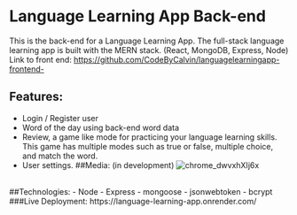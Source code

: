 ﻿# Language Learning App Back-end
This is the back-end for a Language Learning App. The full-stack language learning app is built with the MERN stack. (React, MongoDB, Express, Node)
<br>
Link to front end:
https://github.com/CodeByCalvin/languagelearningapp-frontend-
<br>
## Features:
- Login / Register user
- Word of the day using back-end word data
- Review, a game like mode for practicing your language learning skills. This game has multiple modes such as true or false, multiple choice, and match the word.
- User settings.
##Media: (in development)
![chrome_dwvxhXIj6x](https://github.com/ellioht/language-learning-backend/assets/130664947/637daa8f-2788-4940-980b-127b7946a2b4)
<br>
##Technologies:
- Node
- Express
- mongoose
- jsonwebtoken
- bcrypt
<br>
###Live Deployment:
https://language-learning-app.onrender.com/
